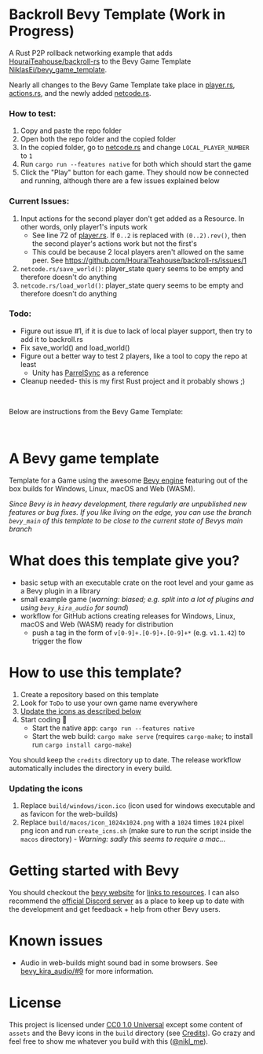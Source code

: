 # Backroll Bevy Template (Work in Progress)

A Rust P2P rollback networking example that adds [HouraiTeahouse/backroll-rs](https://github.com/HouraiTeahouse/backroll-rs) to the Bevy Game Template [NiklasEi/bevy_game_template](https://github.com/NiklasEi/bevy_game_template).

Nearly all changes to the Bevy Game Template take place in [player.rs](game_plugin/src/player.rs), [actions.rs](game_plugin/src/actions.rs), and the newly added [netcode.rs](game_plugin/src/netcode.rs).

### How to test:

1. Copy and paste the repo folder
2. Open both the repo folder and the copied folder
3. In the copied folder, go to [netcode.rs](game_plugin/src/netcode.rs#L9) and change `LOCAL_PLAYER_NUMBER` to `1`
3. Run `cargo run --features native` for both which should start the game
4. Click the "Play" button for each game. They should now be connected and running, although there are a few issues explained below

### Current Issues:

1. Input actions for the second player don't get added as a Resource. In other words, only player1's inputs work
    - See line 72 of [player.rs](game_plugin/src/player.rs#L72). If `0..2` is replaced with `(0..2).rev()`, then the second player's actions work but not the first's
    - This could be because 2 local players aren't allowed on the same peer. See https://github.com/HouraiTeahouse/backroll-rs/issues/1
2. `netcode.rs/save_world()`: player_state query seems to be empty and therefore doesn't do anything
3. `netcode.rs/load_world()`: player_state query seems to be empty and therefore doesn't do anything

### Todo:

- Figure out issue #1, if it is due to lack of local player support, then try to add it to backroll.rs
- Fix save_world() and load_world()
- Figure out a better way to test 2 players, like a tool to copy the repo at least
    - Unity has [ParrelSync](https://github.com/VeriorPies/ParrelSync) as a reference
- Cleanup needed- this is my first Rust project and it probably shows ;)

<br />

Below are instructions from the Bevy Game Template:

<br />

# A Bevy game template

Template for a Game using the awesome [Bevy engine][bevy] featuring out of the box builds for Windows, Linux, macOS and Web (WASM).

_Since Bevy is in heavy development, there regularly are unpublished new features or bug fixes. If you like living on the edge, you can use the branch `bevy_main` of this template to be close to the current state of Bevys main branch_
 
# What does this template give you?
* basic setup with an executable crate on the root level and your game as a Bevy plugin in a library
* small example game (*warning: biased; e.g. split into a lot of plugins and using `bevy_kira_audio` for sound*)
* workflow for GitHub actions creating releases for Windows, Linux, macOS and Web (WASM) ready for distribution
    * push a tag in the form of `v[0-9]+.[0-9]+.[0-9]+*` (e.g. `v1.1.42`) to trigger the flow

# How to use this template?
 1. Create a repository based on this template
 2. Look for `ToDo` to use your own game name everywhere
 3. [Update the icons as described below](#updating-the-icons)
 4. Start coding :tada:
    * Start the native app: `cargo run --features native`
    * Start the web build: `cargo make serve` (requires `cargo-make`; to install run `cargo install cargo-make`)

You should keep the `credits` directory up to date. The release workflow automatically includes the directory in every build.
 
### Updating the icons
 1. Replace `build/windows/icon.ico` (icon used for windows executable and as favicon for the web-builds)
 2. Replace `build/macos/icon_1024x1024.png` with a `1024` times `1024` pixel png icon and run `create_icns.sh` (make sure to run the script inside the `macos` directory) - _Warning: sadly this seems to require a mac..._

# Getting started with Bevy

You should checkout the [bevy website][bevy] for [links to resources][bevy-learn]. I can also recommend the [official Discord server][bevy-discord] as a place to keep up to date with the development and get feedback + help from other Bevy users. 

# Known issues

*  Audio in web-builds might sound bad in some browsers. See [bevy_kira_audio/#9][firefox-sound-issue] for more information.

# License

This project is licensed under [CC0 1.0 Universal](LICENSE) except some content of `assets` and the Bevy icons in the `build` directory (see [Credits](credits/CREDITS.md)). Go crazy and feel free to show me whatever you build with this ([@nikl_me][nikl-twitter]).

[bevy]: https://bevyengine.org/
[bevy-learn]: https://bevyengine.org/learn/
[bevy-discord]: https://discord.gg/bevy
[nikl-twitter]: https://twitter.com/nikl_me
[firefox-sound-issue]: https://github.com/NiklasEi/bevy_kira_audio/issues/9
